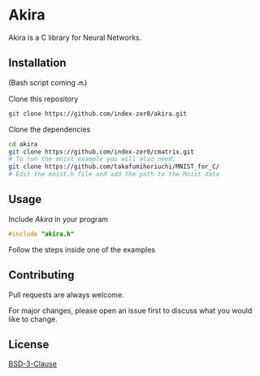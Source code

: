 # Akira

Akira is a C library for Neural Networks.

## Installation

(Bash script coming 🔜)

Clone this repository

```bash
git clone https://github.com/index-zer0/akira.git
```
Clone the dependencies 
```bash
cd akira
git clone https://github.com/index-zer0/cmatrix.git
# To run the mnist example you will also need:
git clone https://github.com/takafumihoriuchi/MNIST_for_C/
# Edit the mnist.h file and add the path to the Mnist data
```


## Usage
Include *Akira* in your program

```C
#include "akira.h"
```
Follow the steps inside one of the examples

## Contributing
Pull requests are always welcome. 

For major changes, please open an issue first to discuss what you would like to change.


## License
[BSD-3-Clause](https://github.com/index-zer0/akira/blob/master/LICENSE)